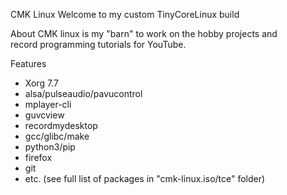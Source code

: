 CMK Linux
Welcome to my custom TinyCoreLinux build

About
CMK linux is my "barn" to work on the hobby projects and<br>
record programming tutorials for YouTube.

Features
- Xorg 7.7
- alsa/pulseaudio/pavucontrol
- mplayer-cli
- guvcview
- recordmydesktop
- gcc/glibc/make
- python3/pip
- firefox
- git
- etc. (see full list of packages in "cmk-linux.iso/tce" folder)
